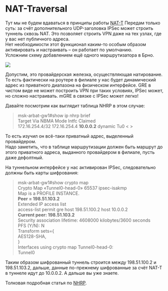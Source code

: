 # NAT-Traversal

Тут мы не будем вдаваться в принципы работы [NAT-T](http://en.wikipedia.org/wiki/NAT_traversal) Передам только суть: за счёт дополнительного UDP-заголовка IPSec может строить туннель сквозь NAT. Это позволяет строить VPN даже на тех узлах, где у вас нет публичного адреса.  
Нет необходимости этот функционал каким-то особым образом активировать и настраивать – он работает по умолчанию.  
Усложним схему добавлением ещё одного маршрутизатора в Брно.

![](http://img-fotki.yandex.ru/get/4135/83739833.24/0_abee9_dda37d0c_XL.jpg)

Допустим, это провайдерская железка, осуществляющая натирование. То есть фактически на роутере в филиале у нас будет динамический адрес из приватного диапазона на физическом интерфейсе. GRE в чистом виде не может построить VPN при таких условиях, IPSec может, но сложно настраивать. mGRE в связке с IPSec может легко!

Давайте посмотрим как выглядит таблица NHRP в этом случае:

> msk-arbat-gw1\#show ip nhrp brief  
> Target Via NBMA Mode Intfc Claimed  
> 172.16.254.4/32 172.16.254.4 **10.0.0.2** dynamic Tu0 &lt; &gt;

То есть изучил он всё-таки приватный адрес, выделенный провайдером.  
Надо заметить, что в таблице маршрутизации должен быть маршрут до этого приватного адреса, выданного провайдером в филиале, пусть даже дефолтный.

На туннельном интерфейсе у нас активирован IPSec, следовательно должны быть карты шифрования:

> msk-arbat-gw1\#show crypto map  
> Crypto Map «Tunnel0-head-0» 65537 ipsec-isakmp  
> Map is a PROFILE INSTANCE.  
> **Peer = 198.51.103.2**  
> Extended IP access list  
> access-list permit gre host 198.51.100.2 host 10.0.0.2  
> **Current peer: 198.51.103.2**  
> Security association lifetime: 4608000 kilobytes/3600 seconds  
> PFS \(Y/N\): N  
> Transform sets={  
> AES128-SHA,  
> }  
> Interfaces using crypto map Tunnel0-head-0:  
> Tunnel0

Таким образом шифрованный туннель строится между 198.51.100.2 и 198.51.103.2, дальше, данные по-прежнему шифрованные за счёт NAT-T в туннеле идут до 10.0.0.2. А дальше вы уже знаете.

Толковая подробная статья по [NHRP](http://habrahabr.ru/post/84738/).
